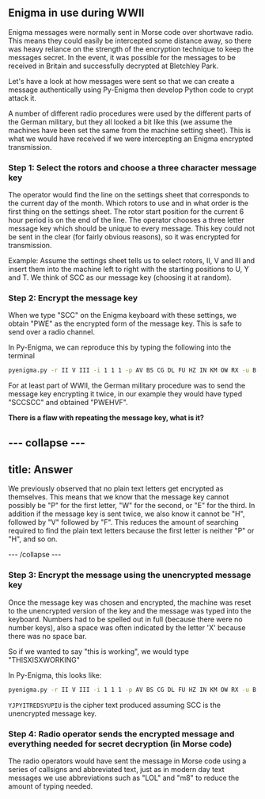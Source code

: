 ## Enigma in use during WWII

Enigma messages were normally sent in Morse code over shortwave radio. This means they could easily be intercepted some distance away, so there was heavy reliance on the strength of the encryption technique to keep the messages secret. In the event, it was possible for the messages to be received in Britain and successfully decrypted at Bletchley Park.

Let's have a look at how messages were sent so that we can create a message authentically using Py-Enigma then develop Python code to crypt attack it.

A number of different radio procedures were used by the different parts of the German military, but they all looked a bit like this (we assume the machines have been set the same from the machine setting sheet). This is what we would have received if we were intercepting an Enigma encrypted transmission.

### Step 1: Select the rotors and choose a three character message key
The operator would find the line on the settings sheet that corresponds to the current day of the month. Which rotors to use and in what order is the first thing on the settings sheet. The rotor start position for the current 6 hour period is on the end of the line. The operator chooses a three letter message key which should be unique to every message. This key could not be sent in the clear (for fairly obvious reasons), so it was encrypted for transmission.

Example:
Assume the settings sheet tells us to select rotors, II, V and III and insert them into the machine left to right with the starting positions to U, Y and T. We think of SCC as our message key (choosing it at random).

### Step 2: Encrypt the message key
When we type "SCC" on the Enigma keyboard with these settings, we obtain "PWE" as the encrypted form of the message key. This is safe to send over a radio channel.

In Py-Enigma, we can reproduce this by typing the following into the terminal

```bash
pyenigma.py -r II V III -i 1 1 1 -p AV BS CG DL FU HZ IN KM OW RX -u B --start=UYT --text='SCC'
```

For at least part of WWII, the German military procedure was to send the message key encrypting it twice, in our example they would have typed "SCCSCC" and obtained "PWEHVF".

**There is a flaw with repeating the message key, what is it?**

--- collapse ---
---
title: Answer
---
We previously observed that no plain text letters get encrypted as themselves. This means that we know that the message key cannot possibly be "P" for the first letter, "W" for the second, or "E" for the third. In addition if the message key is sent twice, we also know it cannot be "H", followed by "V" followed by "F". This reduces the amount of searching required to find the plain text letters because the first letter is neither "P" or "H", and so on.

--- /collapse ---

### Step 3: Encrypt the message using the unencrypted message key
Once the message key was chosen and encrypted, the machine was reset to the unencrypted version of the key and the message was typed into the keyboard. Numbers had to be spelled out in full (because there were no number keys), also a space was often indicated by the letter 'X' because there was no space bar.

So if we wanted to say "this is working", we would type "THISXISXWORKING"

In Py-Enigma, this looks like:

```bash
pyenigma.py -r II V III -i 1 1 1 -p AV BS CG DL FU HZ IN KM OW RX -u B --start='SCC' --text='THISXISXWORKING'
```

`YJPYITREDSYUPIU` is the cipher text produced assuming SCC is the unencrypted message key.

### Step 4: Radio operator sends the encrypted message and everything needed for secret decryption (in Morse code)
The radio operators would have sent the message in Morse code using a series of callsigns and abbreviated text, just as in modern day text messages we use abbreviations such as "LOL" and "m8" to reduce the amount of typing needed.
